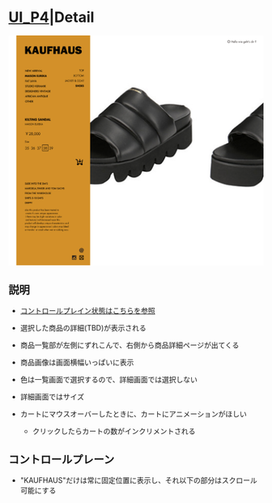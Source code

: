 # [UI_P4](UIDetail/UI_P4_Detail/detail.md)|Detail

![Detail](Detail.png "Detail")


## 説明

* [コントロールプレイン状態はこちらを参照]()
* 選択した商品の詳細(TBD)が表示される

* 商品一覧部が左側にずれこんで、右側から商品詳細ページが出てくる

* 商品画像は画面横幅いっぱいに表示

* 色は一覧画面で選択するので、詳細画面では選択しない
* 詳細画面ではサイズ

* カートにマウスオーバーしたときに、カートにアニメーションがほしい
  * クリックしたらカートの数がインクリメントされる

## コントロールプレーン

* "KAUFHAUS"だけは常に固定位置に表示し、それ以下の部分はスクロール可能にする
